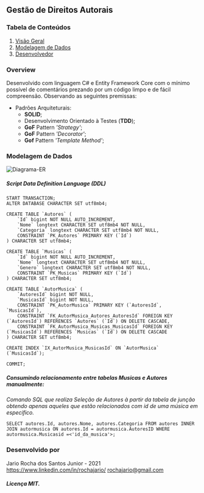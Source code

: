 ## Gestão de Direitos Autorais
### Tabela de Conteúdos

 1. [Visão Geral](#overview)
 2. [Modelagem de Dados](#modelagem-de-dados)
 4. [Desenvolvedor](#desenvolvido-por)

### Overview
Desenvolvido com linguagem C# e Entity Framework Core com o mínimo possível de comentários prezando por um código limpo e de fácil compreensão.
Observando as seguintes premissas:

 - Padrões Arquiteturais:
	 - **SOLID**;
	 - Desenvolvimento Orientado à Testes (**TDD**);
	 - **GoF** Pattern *'Strategy'*;
	 - **GoF** Pattern *'Decorator'*;
	 - **Gof** Pattern *'Template Method'*;

### Modelagem de Dados
![Diagrama-ER](https://user-images.githubusercontent.com/56648231/134039582-d135ffbf-d108-470a-b17f-03809c60d233.PNG)

##### Script Data Definition Language (DDL)

    START TRANSACTION;
    ALTER DATABASE CHARACTER SET utf8mb4;
    
    CREATE TABLE `Autores` (
        `Id` bigint NOT NULL AUTO_INCREMENT,
        `Nome` longtext CHARACTER SET utf8mb4 NOT NULL,
        `Categoria` longtext CHARACTER SET utf8mb4 NOT NULL,
        CONSTRAINT `PK_Autores` PRIMARY KEY (`Id`)
    ) CHARACTER SET utf8mb4;
    
    CREATE TABLE `Musicas` (
        `Id` bigint NOT NULL AUTO_INCREMENT,
        `Nome` longtext CHARACTER SET utf8mb4 NOT NULL,
        `Genero` longtext CHARACTER SET utf8mb4 NOT NULL,
        CONSTRAINT `PK_Musicas` PRIMARY KEY (`Id`)
    ) CHARACTER SET utf8mb4;
    
    CREATE TABLE `AutorMusica` (
        `AutoresId` bigint NOT NULL,
        `MusicasId` bigint NOT NULL,
        CONSTRAINT `PK_AutorMusica` PRIMARY KEY (`AutoresId`, `MusicasId`),
        CONSTRAINT `FK_AutorMusica_Autores_AutoresId` FOREIGN KEY (`AutoresId`) REFERENCES `Autores` (`Id`) ON DELETE CASCADE,
        CONSTRAINT `FK_AutorMusica_Musicas_MusicasId` FOREIGN KEY (`MusicasId`) REFERENCES `Musicas` (`Id`) ON DELETE CASCADE
    ) CHARACTER SET utf8mb4;
    
    CREATE INDEX `IX_AutorMusica_MusicasId` ON `AutorMusica` (`MusicasId`);
    
    COMMIT;

##### Consumindo relacionamento entre tabelas Musicas e Autores manualmente:
*Comando SQL que realiza Seleção de Autores à partir da tabela de junção obtendo apenas aqueles que estão relacionados com id de uma música em específico.*

    SELECT autores.Id, autores.Nome, autores.Categoria FROM autores INNER JOIN autormusica ON autores.Id = autormusica.AutoresID WHERE autormusica.Musicasid =<'id_da_musica'>;

### Desenvolvido por
Jario Rocha dos Santos Junior - 2021 
https://www.linkedin.com/in/rochajario/
rochajario@gmail.com
##### Licença MIT.
